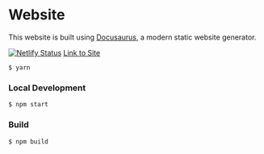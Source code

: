 # Website

This website is built using [Docusaurus](https://docusaurus.io/), a modern static website generator.

[![Netlify Status](https://api.netlify.com/api/v1/badges/820e5890-8731-4fdf-a871-b1b0e42c99c7/deploy-status)](https://app.netlify.com/projects/policing-redefined/deploys) [Link to Site](https://policing-redefined.netlify.app/)

```
$ yarn
```

### Local Development

```
$ npm start
```

### Build

```
$ npm build
```
